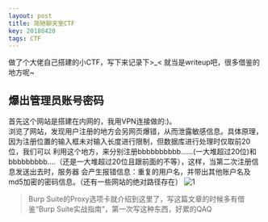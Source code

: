 ```yaml
---
layout: post
title: 简陋聊天室CTF
key: 20180420
tags: CTF
---
```


做了个大佬自己搭建的小CTF，写下来记录下>_<
就当是writeup吧，很多借鉴的地方呢~
<!--more-->

## 爆出管理员账号密码
首先这个网站是搭建在内网的，我用VPN连接做的:)。  
浏览了网站，发现用户注册的地方会另网页爆错，从而泄露敏感信息。具体原理，因为注册位置的输入框未对输入长度进行限制，但数据库进行处理时仅取前20位，我们可以
利用这个地方，来分别注册bbbbbbbbbb......(一大堆超过20位)和bbbbbbbbb....（还是一大堆超过20位且跟前面的不等），这样，当第二次注册信息发送出去时，服务器
会产生报错信息：重复的用户名，并带出其他账户名及md5加密的密码信息。（还有一些网站的绝对路径存在）
![1](/xingruidong95.github.io/photo/2.png)

>Burp Suite的Proxy选项卡就介绍到这里了，写这篇文章的时候多有借鉴“Burp Suite实战指南”，第一次写这种东西，好累的QAQ
